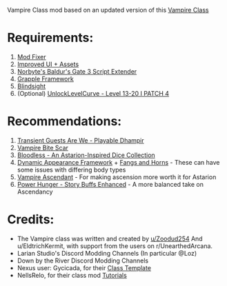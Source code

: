 Vampire Class mod based on an updated version of this [Vampire Class](https://drive.google.com/file/d/1qvOG1JmA-AmosprgB2UOd-a31GalG2l0/view)

# Requirements:
1. [Mod Fixer](https://www.nexusmods.com/baldursgate3/mods/141)
2. [Improved UI + Assets](https://www.nexusmods.com/baldursgate3/mods/366?tab=description)
3. [Norbyte's Baldur's Gate 3 Script Extender](https://github.com/Norbyte/bg3se/tree/main)
4. [Grapple Framework](https://www.nexusmods.com/baldursgate3/mods/3382)
5. [Blindsight](https://www.nexusmods.com/baldursgate3/mods/3807?tab=description)
6. (Optional) [UnlockLevelCurve - Level 13-20 I PATCH 4](https://www.nexusmods.com/baldursgate3/mods/377)

# Recommendations:
1. [Transient Guests Are We - Playable Dhampir](https://www.nexusmods.com/baldursgate3/mods/4750)
2. [Vampire Bite Scar](https://www.nexusmods.com/baldursgate3/mods/4158)
3. [Bloodless - An Astarion-Inspired Dice Collection](https://www.nexusmods.com/baldursgate3/mods/2465)
4. [Dynamic Appearance Framework](https://www.nexusmods.com/baldursgate3/mods/2276) + [Fangs and Horns](https://www.nexusmods.com/baldursgate3/mods/2279) - These can have some issues with differing body types
5. [Vampire Ascendant](https://www.nexusmods.com/baldursgate3/mods/1914) - For making ascension more worth it for Astarion
6. [Power Hunger - Story Buffs Enhanced](https://www.nexusmods.com/baldursgate3/mods/3989) - A more balanced take on Ascendancy

# Credits:
- The Vampire class was written and created by [u/Zoodud254](https://www.reddit.com/user/Zoodud254/) And u/EldtrichKermit, with support from the users on r/UnearthedArcana.
- Larian Studio's Discord Modding Channels (In particular @Loz)
- Down by the River Discord Modding Channels
- Nexus user: Gycicada, for their [Class Template](https://www.nexusmods.com/baldursgate3/mods/946/)
- NellsRelo, for their class mod [Tutorials](https://github.com/BG3-Community-Library-Team/BG3-Community-Library/wiki/Tutorials)
